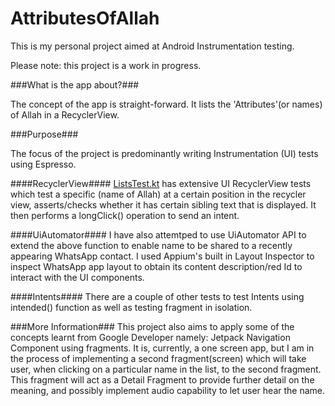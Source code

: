 # AttributesOfAllah
This is my personal project aimed at Android Instrumentation testing.

Please note: this project is a work in progress. 

###What is the app about?###

The concept of the app is straight-forward. It lists the 'Attributes'(or names) of Allah in a RecyclerView.

###Purpose###

The focus of the project is predominantly writing Instrumentation (UI) tests using Espresso. 

####RecyclerView####
[ListsTest.kt](/app/src/androidTest/java/com/example/andriod/attributesofallah/ListsTests.kt "ListsTest title") has extensive UI RecyclerView tests which test a specific (name of Allah) at a certain position in the recycler view, asserts/checks whether it has certain sibling text that is displayed. It then performs a longClick() operation to send an intent. 

####UiAutomator####
I have also attemtped to use UiAutomator API to extend the above function to enable name to be shared to a recently appearing WhatsApp contact. I used Appium's built in Layout Inspector to inspect WhatsApp app layout to obtain its content description/red Id to interact with the UI components.

####Intents####
There are a couple of other tests to test Intents using intended() function as well as testing fragment in isolation.

###More Information###
This project also aims to apply some of the concepts learnt from Google Developer namely: Jetpack Navigation Component using fragments. It is, currently, a one screen app, but I am in the process of implementing a second fragment(screen) which will take user, when clicking on a particular name in the list, to the second fragment. This fragment will act as a Detail Fragment to provide further detail on the meaning, and possibly implement audio capability to let user hear the name.
